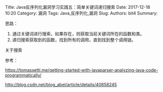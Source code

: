 Title: Java反序列化漏洞学习实践五：简单关键词递归搜索
Date: 2017-12-18 10:20
Category: 漏洞
Tags: Java,反序列化,漏洞
Slug: 
Authors: bit4
Summary: 



思路：

1. 通过关键词进行搜索，如果存在，则获取当前关键词所在的函数和类。
2. 递归搜索获取到的函数，找到所有的调用，直到找到整个调用链。

关于搜索









参考：

https://tomassetti.me/getting-started-with-javaparser-analyzing-java-code-programmatically/

http://blog.csdn.net/blog_abel/article/details/40858245